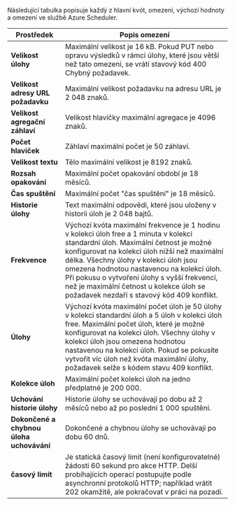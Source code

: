 Následující tabulka popisuje každý z hlavní kvót, omezení, výchozí hodnoty a omezení ve službě Azure Scheduler.

| Prostředek | Popis omezení |
| --- | --- |
| **Velikost úlohy** |Maximální velikost je 16 kB. Pokud PUT nebo opravu výsledků v rámci úlohy, které jsou větší než tato omezení, se vrátí stavový kód 400 Chybný požadavek. |
| **Velikost adresy URL požadavku** |Maximální velikost požadavku na adresu URL je 2 048 znaků. |
| **Velikost agregační záhlaví** |Velikost hlavičky maximální agregace je 4096 znaků. |
| **Počet hlaviček** |Záhlaví maximální počet je 50 záhlaví. |
| **Velikost textu** |Tělo maximální velikost je 8192 znaků. |
| **Rozsah opakování** |Maximální počet opakování období je 18 měsíců. |
| **Čas spuštění** |Maximální počet "čas spuštění" je 18 měsíců. |
| **Historie úlohy** |Text maximální odpovědi, které jsou uloženy v historii úloh je 2 048 bajtů. |
| **Frekvence** |Výchozí kvóta maximální frekvence je 1 hodinu v kolekci úloh free a 1 minuta v kolekci standardní úloh. Maximální četnost je možné konfigurovat na kolekci úloh nižší než maximální délka. Všechny úlohy v kolekci úloh jsou omezena hodnotou nastavenou na kolekci úloh. Při pokusu o vytvoření úlohy s vyšší frekvencí, než je maximální četnost u kolekce úloh se požadavek nezdaří s stavový kód 409 konflikt. |
| **Úlohy** |Výchozí kvóta maximální počet úloh je 50 úlohy v kolekci standardní úloh a 5 úloh v kolekci úloh free. Maximální počet úloh, které je možné konfigurovat na kolekci úloh. Všechny úlohy v kolekci úloh jsou omezena hodnotou nastavenou na kolekci úloh. Pokud se pokusíte vytvořit víc úloh než kvóta maximální úlohy, požadavek selže s kódem stavu 409 konflikt. |
| **Kolekce úloh** |Maximální počet kolekci úloh na jedno předplatné je 200 000. |
| **Uchování historie úlohy** |Historie úlohy se uchovávají po dobu až 2 měsíců nebo až po poslední 1 000 spuštění. |
| **Dokončené a chybnou úloha uchovávání** |Dokončené a chybnou úlohy se uchovávají po dobu 60 dnů. |
| **časový limit** |Je statická časový limit (není konfigurovatelné) žádosti 60 sekund pro akce HTTP. Delší probíhajících operací postupujte podle asynchronní protokolů HTTP; například vrátit 202 okamžitě, ale pokračovat v práci na pozadí. |

